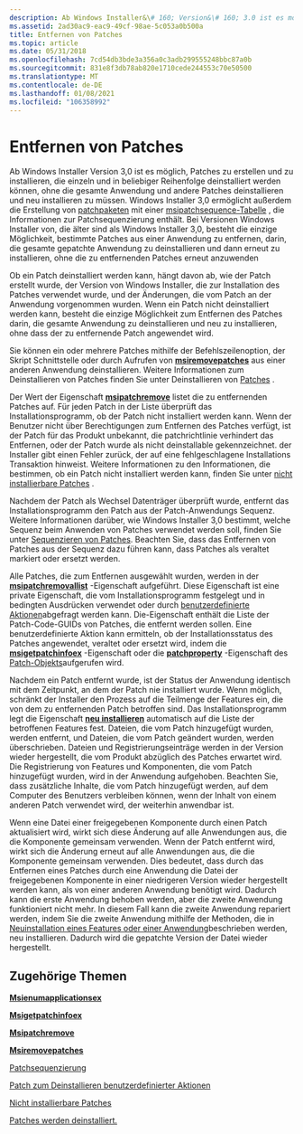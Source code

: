 ```yaml
---
description: Ab Windows Installer&\# 160; Version&\# 160; 3.0 ist es möglich, Patches zu erstellen und zu installieren, die einzeln und in beliebiger Reihenfolge deinstalliert werden können, ohne die gesamte Anwendung und andere Patches deinstallieren und neu installieren zu müssen.
ms.assetid: 2ad30ac9-eac9-49cf-98ae-5c053a0b500a
title: Entfernen von Patches
ms.topic: article
ms.date: 05/31/2018
ms.openlocfilehash: 7cd54db3bde3a356a0c3adb299555248bbc87a0b
ms.sourcegitcommit: 831e8f3db78ab820e1710cede244553c70e50500
ms.translationtype: MT
ms.contentlocale: de-DE
ms.lasthandoff: 01/08/2021
ms.locfileid: "106358992"
---
```

# <a name="removing-patches"></a>Entfernen von Patches

Ab Windows Installer Version 3,0 ist es möglich, Patches zu erstellen und zu installieren, die einzeln und in beliebiger Reihenfolge deinstalliert werden können, ohne die gesamte Anwendung und andere Patches deinstallieren und neu installieren zu müssen. Windows Installer 3,0 ermöglicht außerdem die Erstellung von [patchpaketen](patch-packages.md) mit einer [msipatchsequence-Tabelle](msipatchsequence-table.md) , die Informationen zur Patchsequenzierung enthält. Bei Versionen Windows Installer von, die älter sind als Windows Installer 3,0, besteht die einzige Möglichkeit, bestimmte Patches aus einer Anwendung zu entfernen, darin, die gesamte gepatchte Anwendung zu deinstallieren und dann erneut zu installieren, ohne die zu entfernenden Patches erneut anzuwenden

Ob ein Patch deinstalliert werden kann, hängt davon ab, wie der Patch erstellt wurde, der Version von Windows Installer, die zur Installation des Patches verwendet wurde, und der Änderungen, die vom Patch an der Anwendung vorgenommen wurden. Wenn ein Patch nicht deinstalliert werden kann, besteht die einzige Möglichkeit zum Entfernen des Patches darin, die gesamte Anwendung zu deinstallieren und neu zu installieren, ohne dass der zu entfernende Patch angewendet wird.

Sie können ein oder mehrere Patches mithilfe der Befehlszeilenoption, der Skript Schnittstelle oder durch Aufrufen von [**msiremovepatches**](/windows/desktop/api/Msi/nf-msi-msiremovepatchesa) aus einer anderen Anwendung deinstallieren. Weitere Informationen zum Deinstallieren von Patches finden Sie unter Deinstallieren von [Patches](uninstalling-patches.md) .

Der Wert der Eigenschaft [**msipatchremove**](msipatchremove.md) listet die zu entfernenden Patches auf. Für jeden Patch in der Liste überprüft das Installationsprogramm, ob der Patch nicht installiert werden kann. Wenn der Benutzer nicht über Berechtigungen zum Entfernen des Patches verfügt, ist der Patch für das Produkt unbekannt, die patchrichtlinie verhindert das Entfernen, oder der Patch wurde als nicht deinstallable gekennzeichnet. der Installer gibt einen Fehler zurück, der auf eine fehlgeschlagene Installations Transaktion hinweist. Weitere Informationen zu den Informationen, die bestimmen, ob ein Patch nicht installiert werden kann, finden Sie unter [nicht installierbare Patches](uninstallable-patches.md) .

Nachdem der Patch als Wechsel Datenträger überprüft wurde, entfernt das Installationsprogramm den Patch aus der Patch-Anwendungs Sequenz. Weitere Informationen darüber, wie Windows Installer 3,0 bestimmt, welche Sequenz beim Anwenden von Patches verwendet werden soll, finden Sie unter [Sequenzieren von Patches](sequencing-patches.md). Beachten Sie, dass das Entfernen von Patches aus der Sequenz dazu führen kann, dass Patches als veraltet markiert oder ersetzt werden.

Alle Patches, die zum Entfernen ausgewählt wurden, werden in der [**msipatchremovallist**](msipatchremovallist.md) -Eigenschaft aufgeführt. Diese Eigenschaft ist eine private Eigenschaft, die vom Installationsprogramm festgelegt und in bedingten Ausdrücken verwendet oder durch [benutzerdefinierte Aktionen](custom-actions.md)abgefragt werden kann. Die-Eigenschaft enthält die Liste der Patch-Code-GUIDs von Patches, die entfernt werden sollen. Eine benutzerdefinierte Aktion kann ermitteln, ob der Installationsstatus des Patches angewendet, veraltet oder ersetzt wird, indem die [**msigetpatchinfoex**](/windows/desktop/api/Msi/nf-msi-msigetpatchinfoexa) -Eigenschaft oder die [**patchproperty**](patch-patchproperty.md) -Eigenschaft des [Patch-Objekts](patch-object.md)aufgerufen wird.

Nachdem ein Patch entfernt wurde, ist der Status der Anwendung identisch mit dem Zeitpunkt, an dem der Patch nie installiert wurde. Wenn möglich, schränkt der Installer den Prozess auf die Teilmenge der Features ein, die von dem zu entfernenden Patch betroffen sind. Das Installationsprogramm legt die Eigenschaft [**neu installieren**](reinstall.md) automatisch auf die Liste der betroffenen Features fest. Dateien, die vom Patch hinzugefügt wurden, werden entfernt, und Dateien, die vom Patch geändert wurden, werden überschrieben. Dateien und Registrierungseinträge werden in der Version wieder hergestellt, die vom Produkt abzüglich des Patches erwartet wird. Die Registrierung von Features und Komponenten, die vom Patch hinzugefügt wurden, wird in der Anwendung aufgehoben. Beachten Sie, dass zusätzliche Inhalte, die vom Patch hinzugefügt werden, auf dem Computer des Benutzers verbleiben können, wenn der Inhalt von einem anderen Patch verwendet wird, der weiterhin anwendbar ist.

Wenn eine Datei einer freigegebenen Komponente durch einen Patch aktualisiert wird, wirkt sich diese Änderung auf alle Anwendungen aus, die die Komponente gemeinsam verwenden. Wenn der Patch entfernt wird, wirkt sich die Änderung erneut auf alle Anwendungen aus, die die Komponente gemeinsam verwenden. Dies bedeutet, dass durch das Entfernen eines Patches durch eine Anwendung die Datei der freigegebenen Komponente in einer niedrigeren Version wieder hergestellt werden kann, als von einer anderen Anwendung benötigt wird. Dadurch kann die erste Anwendung behoben werden, aber die zweite Anwendung funktioniert nicht mehr. In diesem Fall kann die zweite Anwendung repariert werden, indem Sie die zweite Anwendung mithilfe der Methoden, die in [Neuinstallation eines Features oder einer Anwendung](reinstalling-a-feature-or-application.md)beschrieben werden, neu installieren. Dadurch wird die gepatchte Version der Datei wieder hergestellt.

## <a name="related-topics"></a>Zugehörige Themen

<dl> <dt>

[**Msienumapplicationsex**](/windows/desktop/api/Msi/nf-msi-msienumproductsexa)
</dt> <dt>

[**Msigetpatchinfoex**](/windows/desktop/api/Msi/nf-msi-msigetpatchinfoexa)
</dt> <dt>

[**Msipatchremove**](msipatchremove.md)
</dt> <dt>

[**Msiremovepatches**](/windows/desktop/api/Msi/nf-msi-msiremovepatchesa)
</dt> <dt>

[Patchsequenzierung](sequencing-patches.md)
</dt> <dt>

[Patch zum Deinstallieren benutzerdefinierter Aktionen](patch-uninstall-custom-actions.md)
</dt> <dt>

[Nicht installierbare Patches](uninstallable-patches.md)
</dt> <dt>

[Patches werden deinstalliert.](uninstalling-patches.md)
</dt> </dl>

 

 



